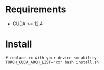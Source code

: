 # Requirements
* CUDA >= 12.4

# Install

```shell
# replace xx with your device sm ability
TORCH_CUDA_ARCH_LIST="xx" bash install.sh
```
